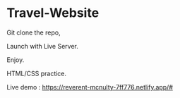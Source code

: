 # Travel-Website

Git clone the repo,

Launch with Live Server.

Enjoy.

HTML/CSS practice.

Live demo : https://reverent-mcnulty-7ff776.netlify.app/#
